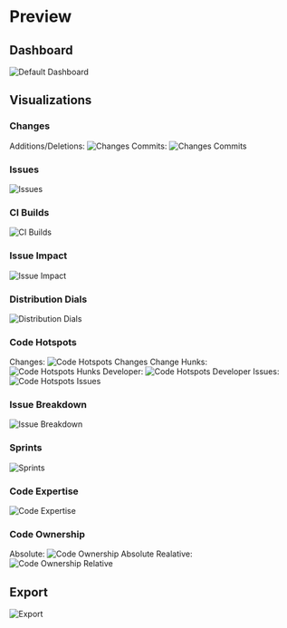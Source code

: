 Preview
=====

## Dashboard
![Default Dashboard](images/screenshots/default_dashboard.png)

## Visualizations
### Changes
Additions/Deletions:
![Changes](images/screenshots/changes.png)
Commits:
![Changes Commits](images/screenshots/changes_commits.png)
### Issues
![Issues](images/screenshots/issues.png)
### CI Builds
![CI Builds](images/screenshots/cibuilds.png)
### Issue Impact
![Issue Impact](images/screenshots/issueImpact.png)
### Distribution Dials
![Distribution Dials](images/screenshots/distributionDials.png)
### Code Hotspots
Changes:
![Code Hotspots Changes](images/screenshots/codeHotspots_changes.png)
Change Hunks:
![Code Hotspots Hunks](images/screenshots/codeHotspots_hunks.png)
Developer:
![Code Hotspots Developer](images/screenshots/codeHotspots_developer.png)
Issues:
![Code Hotspots Issues](images/screenshots/codeHotspots_issues.png)
### Issue Breakdown
![Issue Breakdown](images/screenshots/issueBreakdown.png)
### Sprints
![Sprints](images/screenshots/sprints.png)
### Code Expertise
![Code Expertise](images/screenshots/codeExpertise.png)
### Code Ownership
Absolute:
![Code Ownership Absolute](images/screenshots/codeOwnership_absolute.png)
Realative:
![Code Ownership Relative](images/screenshots/codeOwnership_relative.png)

## Export
![Export](images/screenshots/export.png)
